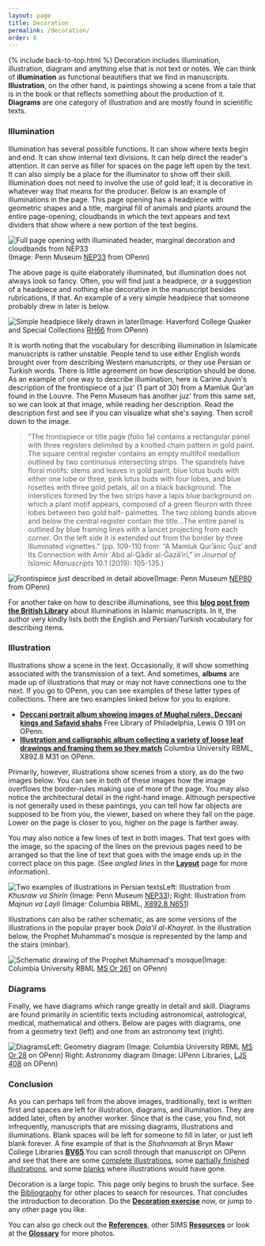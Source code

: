 ```yaml
---
layout: page
title: Decoration
permalink: /decoration/
order: 6
---
```

{% include back-to-top.html %}
Decoration includes illumination, illustration, diagram and anything else that is not text or notes. We can think of **illumination** as functional beautifiers that we find in manuscripts. **Illustration**, on the other hand, is paintings showing a scene from a tale that is in the book or that reflects something about the production of it. **Diagrams** are one category of illustration and are mostly found in scientific texts.

### Illumination

Illumination has several possible functions. It can show where texts begin and end. It can show internal text divisions. It can help direct the reader's attention. It can serve as filler for spaces on the page left open by the text. It can also simply be a place for the illuminator to show off their skill. Illumination does not need to involve the use of gold leaf; it is decorative in whatever way that means for the producer. Below is an example of illuminations in the page. This page opening has a headpiece with geometric shapes and a title, marginal fill of animals and plants around the entire page-opening, cloudbands in which the text appears and text dividers that show where a new portion of the text begins.

![Full page opening with illuminated header, marginal decoration and cloudbands from NEP33](/islamicmss/assets/NEP33-opening.jpg)(Image: Penn Museum [NEP33](http://openn.library.upenn.edu/Data/0016/html/NEP33.html) from OPenn)

The above page is quite elaborately illuminated, but illumination does not always look so fancy. Often, you will find just a headpiece, or a suggestion of a headpiece and nothing else decorative in the manuscript besides rubrications, if that. An example of a very simple headpiece that someone probably drew in later is below.

![Simple headpiece likely drawn in later](/islamicmss/assets/simple-headpiece.jpg)(Image: Haverford College Quaker and Special Collections [RH66](http://openn.library.upenn.edu/Data/0006/html/harris_066.html) from OPenn)

It is worth noting that the vocabulary for describing illumination in Islamicate manuscripts is rather unstable. People tend to use either English words brought over from describing Western manuscripts, or they use  Persian or Turkish words. There is little agreement on how description should be done. As an example of one way to describe illumination, here is Carine Juvin's description of the frontispiece of a juz' (1 part of 30) from a Mamluk Qur'an found in the Louvre. The Penn Museum has another juz' from this same set, so we can look at that image, while reading her description. Read the description first and see if you can visualize what she's saying. Then scroll down to the image.
>"The frontispiece or title page (folio 1a) contains a rectangular panel with three registers delimited by a knotted chain pattern in gold paint. The square central register contains an empty multifoil medallion outlined by two continuous intersecting strips. The spandrels have floral motifs: stems and leaves in gold paint, blue lotus buds with either one lobe or three, pink lotus buds with four lobes, and blue rosettes with three gold petals, all on a black background. The interstices formed by the two strips have a lapis blue background on which a plant motif appears, composed of a green fleuron with three lobes between two gold half- palmettes. The two oblong bands above and below the central register contain the title…The entire panel is outlined by blue framing lines with a lancet projecting from each corner. On the left side it is extended out from the border by three illuminated vignettes." (pp. 109-110 from: “A Mamluk Qurʾānic Ǧuzʾ and Its Connection with Amīr ʿAbd al-Qādir al-Ǧazāʾirī,” in *Journal of Islamic Manuscripts* 10.1 (2019): 105-135.)

![Frontispiece just described in detail above](/islamicmss/assets/NEP80-frontispiece.jpg)(Image: Penn Museum [NEP80](http://openn.library.upenn.edu/Data/0016/html/NEP80.html) from OPenn)

For another take on how to describe illuminations, see this [**blog post from the British Library**](https://blogs.bl.uk/asian-and-african/2019/08/emanating-light-illumination-in-islamic-manuscripts.html) about illuminations in Islamic manuscripts. In it, the author very kindly lists both the English and Persian/Turkish vocabulary for describing items.

### Illustration

Illustrations show a scene in the text. Occasionally, it will show something associated with the transmission of a text. And sometimes, **albums** are made up of illustrations that may or may not have connections one to the next. If you go to OPenn, you can see examples of these latter types of collections. There are two examples linked below for you to explore.
- [**Deccani portrait album showing images of Mughal rulers, Deccani kings and Safavid shahs**](http://openn.library.upenn.edu/Data/0023/html/lewis_o_191.html) Free Library of Philadelphia, Lewis O 191 on OPenn.
- [**Illustration and calligraphic album collecting a variety of loose leaf drawings and framing them so they match**](http://openn.library.upenn.edu/Data/0032/html/X892_8_M31.html) Columbia University RBML, X892.8 M31 on OPenn.

Primarily, however, illustrations show scenes from a story, as do the two images below. You can see in both of these images how the image overflows the border-rules making use of more of the page. You may also notice the architectural detail in the right-hand image. Although perspective is not generally used in these paintings, you can tell how far objects are supposed to be from you, the viewer, based on where they fall on the page. Lower on the page is closer to you, higher on the page is farther away.

You may also notice a few lines of text in both images. That text goes with the image, so the spacing of the lines on the previous pages need to be arranged so that the line of text that goes with the image ends up in the correct place on this page. (See *angled lines* in the [**Layout**](/islamicmss/layout/) page for more information).

![Two examples of illustrations in Persian texts](/islamicmss/assets/illustrations.jpg)Left: Illustration from *Khusraw va Shirin* (Image: Penn Museum [NEP33](http://openn.library.upenn.edu/Data/0016/html/NEP33.html)); Right: Illustration from *Majnun va Layli* (Image: Columbia RBML, [X892.8 N651](http://openn.library.upenn.edu/Data/0032/html/X892_8_N651.html))

Illustrations can also be rather schematic, as are some versions of the illustrations in the popular prayer book *Dala'il al-Khayrat*. In the illustration below, the Prophet Muhammad's mosque is represented by the lamp and the stairs (minbar).

![Schematic drawing of the Prophet Muhammad's mosque](/islamicmss/assets/mosque.jpg)(Image: Columbia University RBML [MS Or 261](http://openn.library.upenn.edu/Data/0032/html/ms_or_261.html) on OPenn)

### Diagrams

Finally, we have diagrams which range greatly in detail and skill.  Diagrams are found primarily in scientific texts including astronomical, astrological, medical, mathematical and others. Below are pages with diagrams, one from a geometry text (left) and one from an astronomy text (right).

![Diagrams](/islamicmss/assets/diagrams.jpg)Left: Geometry diagram (Image: Columbia University RBML [MS Or 28](http://openn.library.upenn.edu/Data/0032/html/ms_or_028.html) on OPenn) Right: Astronomy diagram (Image: UPenn Libraries, [LJS 408](http://openn.library.upenn.edu/Data/0001/html/ljs408.html) on OPenn)

### Conclusion

As you can perhaps tell from the above images, traditionally, text is written first and spaces are left for illustration, diagrams, and illumination. They are added later, often by another worker. Since that is the case, you find, not infrequently, manuscripts that are missing diagrams, illustrations and illuminations. Blank spaces will be left for someone to fill in later, or just left blank forever. A fine example of that is the *Shahnamah* at Bryn Mawr College Libraries [**BV65**](http://openn.library.upenn.edu/Data/0003/html/bv_065.html).You can scroll through that manuscript on OPenn and see that there are some [complete illustrations](http://openn.library.upenn.edu/Data/0003/bv_065/data/web/9780_0451_web.jpg), some [partially finished illustrations](http://openn.library.upenn.edu/Data/0003/bv_065/data/web/9780_0869_web.jpg), and some [blanks](http://openn.library.upenn.edu/Data/0003/bv_065/data/web/9780_0079_web.jpg) where illustrations would have gone.

Decoration is a large topic. This page only begins to brush the surface. See the [Bibliography](/islamicmss/bibliography/) for other places to search for resources. That concludes the introduction to decoration.  Do the [**Decoration exercise**](https://forms.gle/1PggtuVpLKD6WkGZ9) now, or jump to any other page you like.

You can also go check out the [**References**](/islamicmss/references/), other SIMS [**Resources**](/islamicmss/resources/) or look at the [**Glossary**](/islamicmss/glossary/) for more photos. 
